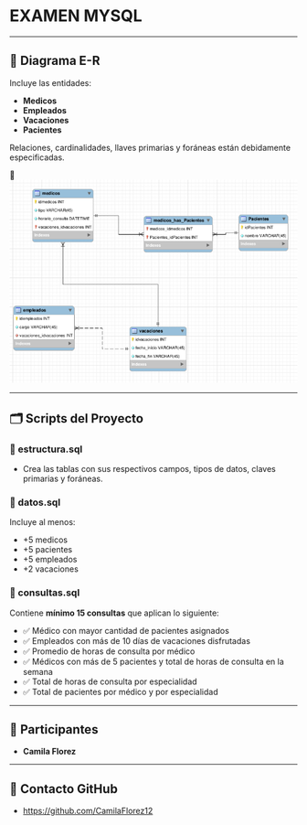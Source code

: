 # EXAMEN MYSQL 

---

## 🧩 Diagrama E-R

Incluye las entidades:

- **Medicos**
- **Empleados**
- **Vacaciones**
- **Pacientes**

Relaciones, cardinalidades, llaves primarias y foráneas están debidamente especificadas.

📎 ![Diagrama Entidad-Relación](/multimedia/diagrama.png)

---

## 🗂️ Scripts del Proyecto

### 📄 estructura.sql
- Crea las tablas con sus respectivos campos, tipos de datos, claves primarias y foráneas.

### 📄 datos.sql
Incluye al menos:
- +5 medicos
- +5 pacientes
- +5 empleados
- +2 vacaciones

### 📄 consultas.sql
Contiene **mínimo 15 consultas** que aplican lo siguiente:

- ✅ Médico con mayor cantidad de pacientes asignados
- ✅ Empleados con más de 10 días de vacaciones disfrutadas
- ✅ Promedio de horas de consulta por médico
- ✅ Médicos con más de 5 pacientes y total de horas de consulta en la semana
- ✅ Total de horas de consulta por especialidad
- ✅ Total de pacientes por médico y por especialidad

---

## 🤝 Participantes
- **Camila Florez** 
---

## 📜 Contacto GitHub
- https://github.com/CamilaFlorez12

